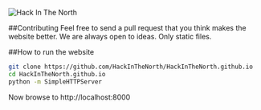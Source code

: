 ![Hack In The North](https://github.com/HackInTheNorth/hackinthenorth.github.io/raw/master/static/images/logo.png)

##Contributing
Feel free to send a pull request that you think makes the website better. We are always open to ideas. Only static files.

##How to run the website
```bash
git clone https://github.com/HackInTheNorth/HackInTheNorth.github.io
cd HackInTheNorth.github.io
python -m SimpleHTTPServer
```

Now browse to http://localhost:8000
